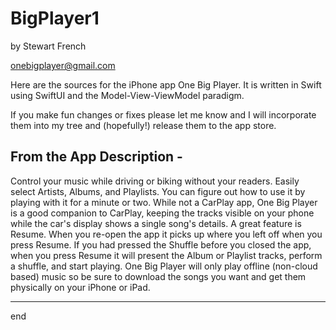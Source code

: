 # BigPlayer1
by Stewart French

onebigplayer@gmail.com

Here are the sources for the iPhone app One Big Player.
It is written in Swift using SwiftUI and the Model-View-ViewModel paradigm.

If you make fun changes or fixes please let me know and I will incorporate them into my tree and (hopefully!) release them to the app store.

From the App Description -
-----
Control your music while driving or biking without your readers.  Easily select Artists, Albums, and Playlists.
You can figure out how to use it by playing with it for a minute or two.  While not a CarPlay app, One Big Player is a good companion to CarPlay, keeping the tracks visible on your phone while the car's display shows a single song's details.
A great feature is Resume.  When you re-open the app it picks up where you left off when you press Resume. If you had pressed the Shuffle before you closed the app, when you press Resume it will present the Album or Playlist tracks, perform a shuffle, and start playing.
One Big Player will only play offline (non-cloud based) music so be sure to download the songs you want and get them physically on your iPhone or iPad.

-----
end
